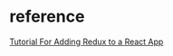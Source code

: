 # reference
[Tutorial For Adding Redux to a React App](https://code.likeagirl.io/tutorial-for-adding-redux-to-a-react-app-1a94cc1738e5)

